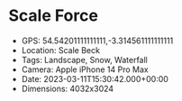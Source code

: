 # Scale Force

- GPS: 54.54201111111111,-3.314561111111111
- Location: Scale Beck
- Tags: Landscape, Snow, Waterfall
- Camera: Apple iPhone 14 Pro Max
- Date: 2023-03-11T15:30:42.000+00:00
- Dimensions: 4032x3024
